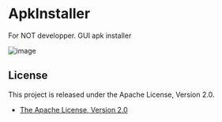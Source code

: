 ApkInstaller
============

For NOT developper. GUI apk installer

![image](https://cloud.githubusercontent.com/assets/1386930/4779758/66a5f73a-5c43-11e4-8ba0-2fe5fe9f79df.png)

## License

This project is released under the Apache License, Version 2.0.

* [The Apache License, Version 2.0](http://www.apache.org/licenses/LICENSE-2.0)
